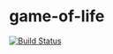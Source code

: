 # game-of-life

[![Build Status](https://travis-ci.org/is541-sibsutis/game-of-life.svg?branch=master)](https://travis-ci.org/is541-sibsutis/game-of-life)